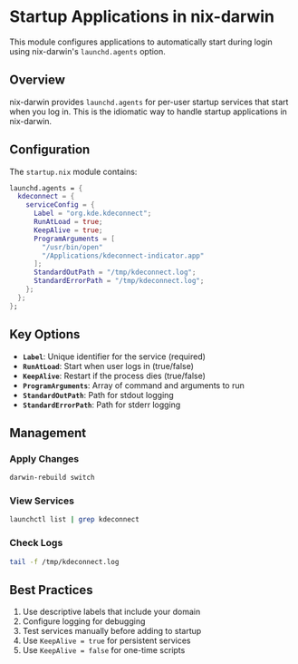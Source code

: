 # Startup Applications in nix-darwin

This module configures applications to automatically start during login using nix-darwin's `launchd.agents` option.

## Overview

nix-darwin provides `launchd.agents` for per-user startup services that start when you log in. This is the idiomatic way to handle startup applications in nix-darwin.

## Configuration

The `startup.nix` module contains:

```nix
launchd.agents = {
  kdeconnect = {
    serviceConfig = {
      Label = "org.kde.kdeconnect";
      RunAtLoad = true;
      KeepAlive = true;
      ProgramArguments = [
        "/usr/bin/open"
        "/Applications/kdeconnect-indicator.app"
      ];
      StandardOutPath = "/tmp/kdeconnect.log";
      StandardErrorPath = "/tmp/kdeconnect.log";
    };
  };
};
```

## Key Options

- **`Label`**: Unique identifier for the service (required)
- **`RunAtLoad`**: Start when user logs in (true/false)
- **`KeepAlive`**: Restart if the process dies (true/false)
- **`ProgramArguments`**: Array of command and arguments to run
- **`StandardOutPath`**: Path for stdout logging
- **`StandardErrorPath`**: Path for stderr logging

## Management

### Apply Changes

```bash
darwin-rebuild switch
```

### View Services

```bash
launchctl list | grep kdeconnect
```

### Check Logs

```bash
tail -f /tmp/kdeconnect.log
```

## Best Practices

1. Use descriptive labels that include your domain
2. Configure logging for debugging
3. Test services manually before adding to startup
4. Use `KeepAlive = true` for persistent services
5. Use `KeepAlive = false` for one-time scripts
